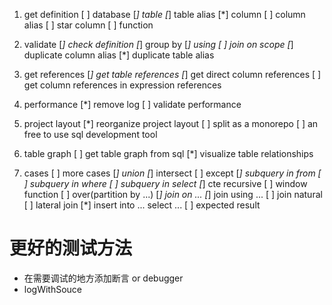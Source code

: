 1. get definition
    [ ] database
    [*] table
    [*] table alias
    [*] column
    [ ] column alias
    [ ] star column
    [ ] function
    
1. validate
    [*] check definition
    [*] group by
    [*] using
    [ ] join on scope
    [*] duplicate column alias
    [*] duplicate table alias

1. get references
    [*] get table references
    [*] get direct column references
    [ ] get column references in expression references

1. performance
    [*] remove log
    [ ] validate performance

1. project layout
    [*] reorganize project layout
    [ ] split as a monorepo
    [ ] an free to use sql development tool

1. table graph
    [ ] get table graph from sql
    [*] visualize table relationships

1. cases
    [ ] more cases
        [*] union
        [*] intersect
        [ ] except
        [*] subquery in from
        [ ] subquery in where
        [ ] subquery in select
        [*] cte recursive
        [ ] window function
        [ ] over(partition by ...)
        [*] join on ...
        [*] join using ...
        [ ] join natural
        [ ] lateral join
        [*] insert into ... select ...
    [ ] expected result

# 更好的测试方法

* 在需要调试的地方添加断言 or debugger
* logWithSouce
